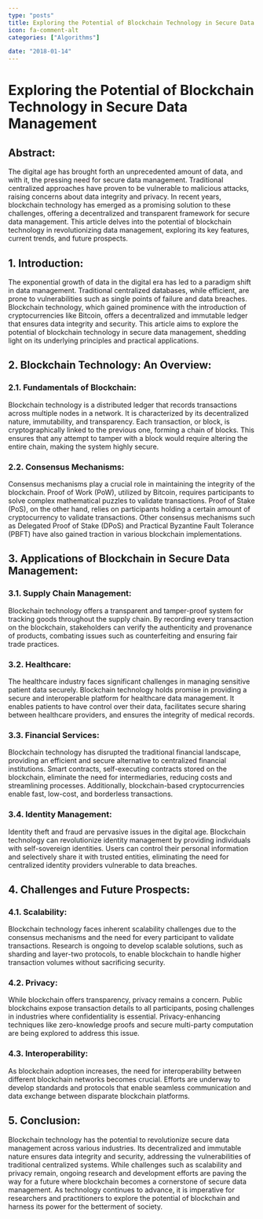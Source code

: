 ```yaml
---
type: "posts"
title: Exploring the Potential of Blockchain Technology in Secure Data Management
icon: fa-comment-alt
categories: ["Algorithms"]

date: "2018-01-14"
---
```




# Exploring the Potential of Blockchain Technology in Secure Data Management

## Abstract:
The digital age has brought forth an unprecedented amount of data, and with it, the pressing need for secure data management. Traditional centralized approaches have proven to be vulnerable to malicious attacks, raising concerns about data integrity and privacy. In recent years, blockchain technology has emerged as a promising solution to these challenges, offering a decentralized and transparent framework for secure data management. This article delves into the potential of blockchain technology in revolutionizing data management, exploring its key features, current trends, and future prospects.

## 1. Introduction:
The exponential growth of data in the digital era has led to a paradigm shift in data management. Traditional centralized databases, while efficient, are prone to vulnerabilities such as single points of failure and data breaches. Blockchain technology, which gained prominence with the introduction of cryptocurrencies like Bitcoin, offers a decentralized and immutable ledger that ensures data integrity and security. This article aims to explore the potential of blockchain technology in secure data management, shedding light on its underlying principles and practical applications.

## 2. Blockchain Technology: An Overview:
### 2.1. Fundamentals of Blockchain:
Blockchain technology is a distributed ledger that records transactions across multiple nodes in a network. It is characterized by its decentralized nature, immutability, and transparency. Each transaction, or block, is cryptographically linked to the previous one, forming a chain of blocks. This ensures that any attempt to tamper with a block would require altering the entire chain, making the system highly secure.

### 2.2. Consensus Mechanisms:
Consensus mechanisms play a crucial role in maintaining the integrity of the blockchain. Proof of Work (PoW), utilized by Bitcoin, requires participants to solve complex mathematical puzzles to validate transactions. Proof of Stake (PoS), on the other hand, relies on participants holding a certain amount of cryptocurrency to validate transactions. Other consensus mechanisms such as Delegated Proof of Stake (DPoS) and Practical Byzantine Fault Tolerance (PBFT) have also gained traction in various blockchain implementations.

## 3. Applications of Blockchain in Secure Data Management:
### 3.1. Supply Chain Management:
Blockchain technology offers a transparent and tamper-proof system for tracking goods throughout the supply chain. By recording every transaction on the blockchain, stakeholders can verify the authenticity and provenance of products, combating issues such as counterfeiting and ensuring fair trade practices.

### 3.2. Healthcare:
The healthcare industry faces significant challenges in managing sensitive patient data securely. Blockchain technology holds promise in providing a secure and interoperable platform for healthcare data management. It enables patients to have control over their data, facilitates secure sharing between healthcare providers, and ensures the integrity of medical records.

### 3.3. Financial Services:
Blockchain technology has disrupted the traditional financial landscape, providing an efficient and secure alternative to centralized financial institutions. Smart contracts, self-executing contracts stored on the blockchain, eliminate the need for intermediaries, reducing costs and streamlining processes. Additionally, blockchain-based cryptocurrencies enable fast, low-cost, and borderless transactions.

### 3.4. Identity Management:
Identity theft and fraud are pervasive issues in the digital age. Blockchain technology can revolutionize identity management by providing individuals with self-sovereign identities. Users can control their personal information and selectively share it with trusted entities, eliminating the need for centralized identity providers vulnerable to data breaches.

## 4. Challenges and Future Prospects:
### 4.1. Scalability:
Blockchain technology faces inherent scalability challenges due to the consensus mechanisms and the need for every participant to validate transactions. Research is ongoing to develop scalable solutions, such as sharding and layer-two protocols, to enable blockchain to handle higher transaction volumes without sacrificing security.

### 4.2. Privacy:
While blockchain offers transparency, privacy remains a concern. Public blockchains expose transaction details to all participants, posing challenges in industries where confidentiality is essential. Privacy-enhancing techniques like zero-knowledge proofs and secure multi-party computation are being explored to address this issue.

### 4.3. Interoperability:
As blockchain adoption increases, the need for interoperability between different blockchain networks becomes crucial. Efforts are underway to develop standards and protocols that enable seamless communication and data exchange between disparate blockchain platforms.

## 5. Conclusion:
Blockchain technology has the potential to revolutionize secure data management across various industries. Its decentralized and immutable nature ensures data integrity and security, addressing the vulnerabilities of traditional centralized systems. While challenges such as scalability and privacy remain, ongoing research and development efforts are paving the way for a future where blockchain becomes a cornerstone of secure data management. As technology continues to advance, it is imperative for researchers and practitioners to explore the potential of blockchain and harness its power for the betterment of society.